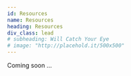 ```yaml
---
id: Resources
name: Resources
heading: Resources
div_class: lead
# subheading: Will Catch Your Eye
# image: "http://placehold.it/500x500"
---
```

Coming soon ...
